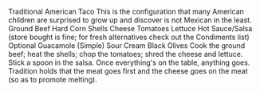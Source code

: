 Traditional American Taco
This is the configuration that many American children are surprised to grow up and discover is not Mexican in the least.
Ground Beef
Hard Corn Shells
Cheese
Tomatoes
Lettuce
Hot Sauce/Salsa (store bought is fine; for fresh alternatives check out the Condiments list)
Optional
Guacamole (Simple)
Sour Cream
Black Olives
Cook the ground beef; heat the shells; chop the tomatoes; shred the cheese and lettuce. Stick a spoon in the salsa.
Once everything's on the table, anything goes. Tradition holds that the meat goes first and the cheese goes on the meat (so as to promote melting).
